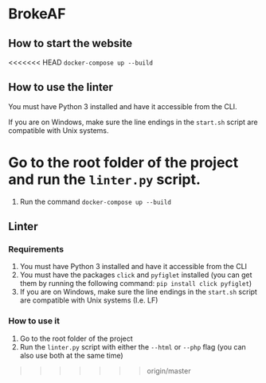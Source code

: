 # BrokeAF

## How to start the website

<<<<<<< HEAD
`docker-compose up --build`

## How to use the linter

You must have Python 3 installed and have it accessible from the CLI.

If you are on Windows, make sure the line endings in the `start.sh` script are compatible with Unix systems.

Go to the root folder of the project and run the `linter.py` script.
=======
1. Run the command `docker-compose up --build`

## Linter

### Requirements

1. You must have Python 3 installed and have it accessible from the CLI
2. You must have the packages `click` and `pyfiglet` installed (you can get them by running the following command: `pip install click pyfiglet`)
3. If you are on Windows, make sure the line endings in the `start.sh` script are compatible with Unix systems (I.e. LF)

### How to use it

1. Go to the root folder of the project
2. Run the `linter.py` script with either the `--html` or `--php` flag (you can also use both at the same time)
>>>>>>> origin/master
